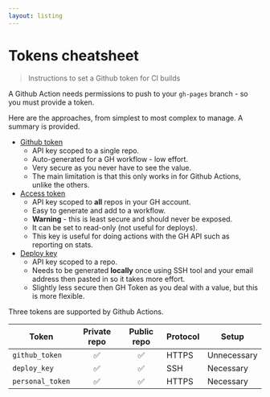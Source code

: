 ```yaml
---
layout: listing
---
```

# Tokens cheatsheet
> Instructions to set a Github token for CI builds

A Github Action needs permissions to push to your `gh-pages` branch - so you must provide a token.

Here are the approaches, from simplest to most complex to manage. A summary is provided.

- [Github token](github-token.md)
	- API key scoped to a single repo.
	- Auto-generated for a GH workflow - low effort.
	- Very secure as you never have to see the value.
	- The main limitation is that this only works in for Github Actions, unlike the others.
- [Access token](access-token.md)
	- API key scoped to **all** repos in your GH account.
	- Easy to generate and add to a workflow.
	- **Warning** - this is least secure and should never be exposed.
	- It can be set to read-only (not useful for deploys).
	- This key is useful for doing actions with the GH API such as reporting on stats.
- [Deploy key](deploy-key.md)
	- API key scoped to a repo.
	- Needs to be generated **locally** once using SSH tool and your email address then pasted in so it takes more effort.
	- Slightly less secure then GH Token as you deal with a value, but this is more flexible.


Three tokens are supported by Github Actions.

| Token            | Private repo | Public repo | Protocol | Setup       |
| ---------------- | :----------: | :---------: | -------- | ----------- |
| `github_token`   |      ✅️       |      ✅️      | HTTPS    | Unnecessary |
| `deploy_key`     |      ✅️       |      ✅️      | SSH      | Necessary   |
| `personal_token` |      ✅️       |      ✅️      | HTTPS    | Necessary   |
